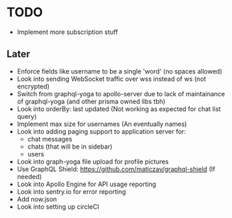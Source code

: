 # TODO

- Implement more subscription stuff

## Later

- Enforce fields like username to be a single 'word' (no spaces allowed)
- Look into sending WebSocket traffic over wss instead of ws (not encrypted)
- Switch from graphql-yoga to apollo-server due to lack of maintainance of
  graphql-yoga (and other prisma owned libs tbh)
- Look into orderBy: last updated (Not working as expected for chat list query)
- Implement max size for usernames (An eventually names)
- Look into adding paging support to application server for:
  - chat messages
  - chats (that will be in sidebar)
  - users
- Look into graph-yoga file upload for profile pictures
- Use GraphQL Shield: https://github.com/maticzav/graphql-shield (If needed)
- Look into Apollo Engine for API usage reporting
- Look into sentry.io for error reporting
- Add now.json
- Look into setting up circleCI
